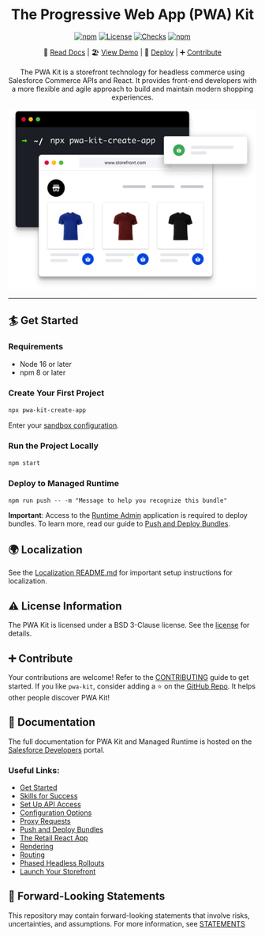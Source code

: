 <div align="center">

<h1>The Progressive Web App (PWA) Kit</h1>

[![npm](https://img.shields.io/npm/v/@salesforce/pwa-kit-react-sdk.svg)](https://www.npmjs.com/package/@salesforce/pwa-kit-react-sdk)
[![License](https://img.shields.io/github/license/SalesforceCommerceCloud/pwa-kit.svg)](https://github.com/SalesforceCommerceCloud/pwa-kit/blob/master/LICENSE)
[![Checks](https://img.shields.io/github/checks-status/SalesforceCommerceCloud/pwa-kit/develop.svg)](https://github.com/SalesforceCommerceCloud/pwa-kit)
[![npm](https://img.shields.io/npm/dm/@salesforce/pwa-kit-react-sdk.svg)](https://www.npmjs.com/package/@salesforce/pwa-kit-react-sdk)

</div>

<div align="center">

📖 [Read Docs](https://sfdc.co/pwa-kit) |
🏖️ [View Demo](https://pwa-kit.mobify-storefront.com/) |
🚀 [Deploy](https://runtime.commercecloud.com/) |
➕ [Contribute](https://github.com/SalesforceCommerceCloud/pwa-kit/blob/develop/CONTRIBUTING.md)
<br /><br />
The PWA Kit is a storefront technology for headless commerce using Salesforce Commerce APIs and React. It provides front-end developers with a more flexible and agile approach to build and maintain modern shopping experiences.
<br/><br/>
<img alt="pwa-kit banner" src="https://raw.githubusercontent.com/SalesforceCommerceCloud/pwa-kit/develop/packages/template-retail-react-app/app/static/img/hero.png" style="width: 700px; height:auto;">

</div>

---

## 🏄 Get Started

### Requirements

-   Node 16 or later
-   npm 8 or later

### Create Your First Project

```bash
npx pwa-kit-create-app
```

Enter your [sandbox configuration](https://developer.salesforce.com/docs/commerce/pwa-kit-managed-runtime/guide/getting-started.html#new-project).

### Run the Project Locally

```bash
npm start
```

### Deploy to Managed Runtime

```
npm run push -- -m "Message to help you recognize this bundle"
```

**Important**: Access to the [Runtime Admin](https://runtime.commercecloud.com/) application is required to deploy bundles. To learn more, read our guide to [Push and Deploy Bundles](https://developer.salesforce.com/docs/commerce/pwa-kit-managed-runtime/guide/pushing-and-deploying-bundles.html).

## 🌍 Localization

See the [Localization README.md](./packages/template-retail-react-app/app/translations/README.md) for important setup instructions for localization.

## ⚠️ License Information

The PWA Kit is licensed under a BSD 3-Clause license. See the [license](./LICENSE) for details.

## ➕ Contribute

Your contributions are welcome! Refer to the [CONTRIBUTING](./CONTRIBUTING.md) guide to get started. If you like `pwa-kit`, consider adding a ⭐ on the [GitHub Repo](https://github.com/SalesforceCommerceCloud/pwa-kit/). It helps other people discover PWA Kit!

## 📖 Documentation

The full documentation for PWA Kit and Managed Runtime is hosted on the [Salesforce Developers](https://developer.salesforce.com/docs/commerce/pwa-kit-managed-runtime/overview) portal.

### Useful Links:

-   [Get Started](https://developer.salesforce.com/docs/commerce/pwa-kit-managed-runtime/guide/getting-started.html)
-   [Skills for Success](https://developer.salesforce.com/docs/commerce/pwa-kit-managed-runtime/guide/skills-for-success.html)
-   [Set Up API Access](https://developer.salesforce.com/docs/commerce/pwa-kit-managed-runtime/guide/setting-up-api-access.html)
-   [Configuration Options](https://developer.salesforce.com/docs/commerce/pwa-kit-managed-runtime/guide/configuration-options.html)
-   [Proxy Requests](https://developer.salesforce.com/docs/commerce/pwa-kit-managed-runtime/guide/proxying-requests.html)
-   [Push and Deploy Bundles](https://developer.salesforce.com/docs/commerce/pwa-kit-managed-runtime/guide/pushing-and-deploying-bundles.html)
-   [The Retail React App](https://developer.salesforce.com/docs/commerce/pwa-kit-managed-runtime/guide/retail-react-app.html)
-   [Rendering](https://developer.salesforce.com/docs/commerce/pwa-kit-managed-runtime/guide/rendering.html)
-   [Routing](https://developer.salesforce.com/docs/commerce/pwa-kit-managed-runtime/guide/routing.html)
-   [Phased Headless Rollouts](https://developer.salesforce.com/docs/commerce/pwa-kit-managed-runtime/guide/phased-headless-rollouts.html)
-   [Launch Your Storefront](https://developer.salesforce.com/docs/commerce/pwa-kit-managed-runtime/guide/launching-your-storefront.html)

## 🔮 Forward-Looking Statements

This repository may contain forward-looking statements that involve risks, uncertainties, and assumptions. For more information, see [STATEMENTS](STATEMENTS.md)
